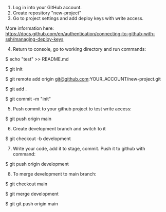 1. Log in into your GitHub account. 
2. Create repository "new-project" 
3. Go to project settings and add deploy keys with write access. 

More information here: https://docs.github.com/en/authentication/connecting-to-github-with-ssh/managing-deploy-keys

4. Return to console, go to working directory and run commands:

$ echo "test" >> README.md

$ git init

$ git remote add origin git@github.com:YOUR_ACCOUNT/new-project.git

$ git add .

$ git commit -m "init"

5. Push commit to your github project to test write access:

$ git push origin main

6. Create development branch and switch to it

$ git checkout -b development

7. Write your code, add it to stage, commit. Push it to github with command:

$ git push origin development

8. To merge development to main branch:

$ git checkout main

$ git merge development

$ git git push origin main
